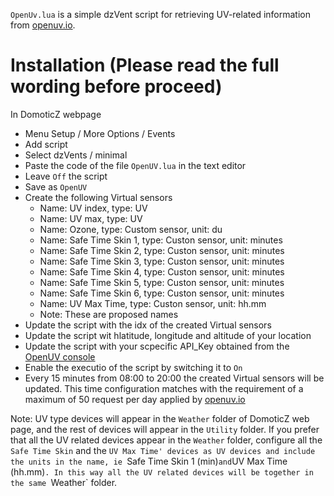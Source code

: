 `OpenUv.lua` is a simple dzVent script for retrieving UV-related information from
[openuv.io](https://openuv.io/).


# Installation (Please read the full wording before proceed)

In DomoticZ webpage
* Menu Setup / More Options / Events
* Add script
* Select dzVents / minimal
* Paste the code of the file `OpenUV.lua` in the text editor
* Leave `Off` the script
* Save as `OpenUV`
* Create the following Virtual sensors
  * Name: UV index, type: UV
  * Name: UV max, type: UV
  * Name: Ozone, type: Custom sensor, unit: du
  * Name: Safe Time Skin 1, type: Custon sensor, unit: minutes
  * Name: Safe Time Skin 2, type: Custon sensor, unit: minutes
  * Name: Safe Time Skin 3, type: Custon sensor, unit: minutes
  * Name: Safe Time Skin 4, type: Custon sensor, unit: minutes
  * Name: Safe Time Skin 5, type: Custon sensor, unit: minutes
  * Name: Safe Time Skin 6, type: Custon sensor, unit: minutes
  * Name: UV Max Time, type: Custon sensor, unit: hh.mm
  * Note: These are proposed names
 * Update the script with the idx of the created Virtual sensors
 * Update the script wit hlatitude, longitude and altitude of your location
 * Update the script with your scpecific API_Key obtained from the [OpenUV console](https://www.openuv.io/console)
 * Enable the executio of the script by switching it to `On`
 * Every 15 minutes from 08:00 to 20:00 the created Virtual sensors will be updated. This time configuration matches with the requirement of a maximum of 50 request per day applied by [openuv.io](https://openuv.io/)

Note: UV type devices will appear in the `Weather` folder of DomoticZ web page, and the rest of devices will appear in the `Utility` folder. If you prefer that all the UV related devices appear in the `Weather` folder, configure all the `Safe Time Skin` and the `UV Max Time' devices as UV devices and include the units in the name, ie `Safe Time Skin 1 (min)` and `UV Max Time (hh.mm)`. In this way all the UV related devices will be together in the same `Weather` folder.


